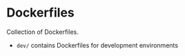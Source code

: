 # Dockerfiles

Collection of Dockerfiles.

* `dev/` contains Dockerfiles for development environments
